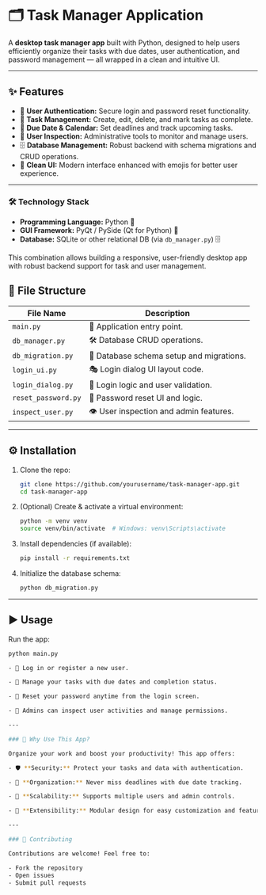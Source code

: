 # 🗂️ Task Manager Application

A **desktop task manager app** built with Python, designed to help users efficiently organize their tasks with due dates, user authentication, and password management — all wrapped in a clean and intuitive UI.  

---

## ✨ Features

- 🔐 **User Authentication:** Secure login and password reset functionality.  
- 📝 **Task Management:** Create, edit, delete, and mark tasks as complete.  
- 📅 **Due Date & Calendar:** Set deadlines and track upcoming tasks.  
- 👥 **User Inspection:** Administrative tools to monitor and manage users.  
- 🗄️ **Database Management:** Robust backend with schema migrations and CRUD operations.  
- 🎨 **Clean UI:** Modern interface enhanced with emojis for better user experience.  

---

### 🛠️ Technology Stack

- **Programming Language:** Python 🐍  
- **GUI Framework:** PyQt / PySide (Qt for Python) 🎨  
- **Database:** SQLite or other relational DB (via `db_manager.py`) 🗄️  

This combination allows building a responsive, user-friendly desktop app with robust backend support for task and user management.


## 📁 File Structure

| File Name           | Description                                  |
|---------------------|----------------------------------------------|
| `main.py`           | 🚀 Application entry point.                   |
| `db_manager.py`     | 🛠️ Database CRUD operations.                   |
| `db_migration.py`   | 🔧 Database schema setup and migrations.      |
| `login_ui.py`       | 🎭 Login dialog UI layout code.                |
| `login_dialog.py`   | 🔑 Login logic and user validation.            |
| `reset_password.py` | 🔄 Password reset UI and logic.                 |
| `inspect_user.py`   | 👁️ User inspection and admin features.          |

---

## ⚙️ Installation

1. Clone the repo:  
    ```bash
    git clone https://github.com/yourusername/task-manager-app.git
    cd task-manager-app
    ```

2. (Optional) Create & activate a virtual environment:  
    ```bash
    python -m venv venv
    source venv/bin/activate  # Windows: venv\Scripts\activate
    ```

3. Install dependencies (if available):  
    ```bash
    pip install -r requirements.txt
    ```

4. Initialize the database schema:  
    ```bash
    python db_migration.py
    ```

---

## ▶️ Usage

Run the app:  
```bash
python main.py

- 🔐 Log in or register a new user.

- 📝 Manage your tasks with due dates and completion status.

- 🔄 Reset your password anytime from the login screen.

- 👥 Admins can inspect user activities and manage permissions.

---

### 🤔 Why Use This App?

Organize your work and boost your productivity! This app offers:

- 🛡️ **Security:** Protect your tasks and data with authentication.

- 📅 **Organization:** Never miss deadlines with due date tracking.

- 🧩 **Scalability:** Supports multiple users and admin controls.

- 🔧 **Extensibility:** Modular design for easy customization and feature addition.

---

### 🤝 Contributing

Contributions are welcome! Feel free to:

- Fork the repository  
- Open issues  
- Submit pull requests  

